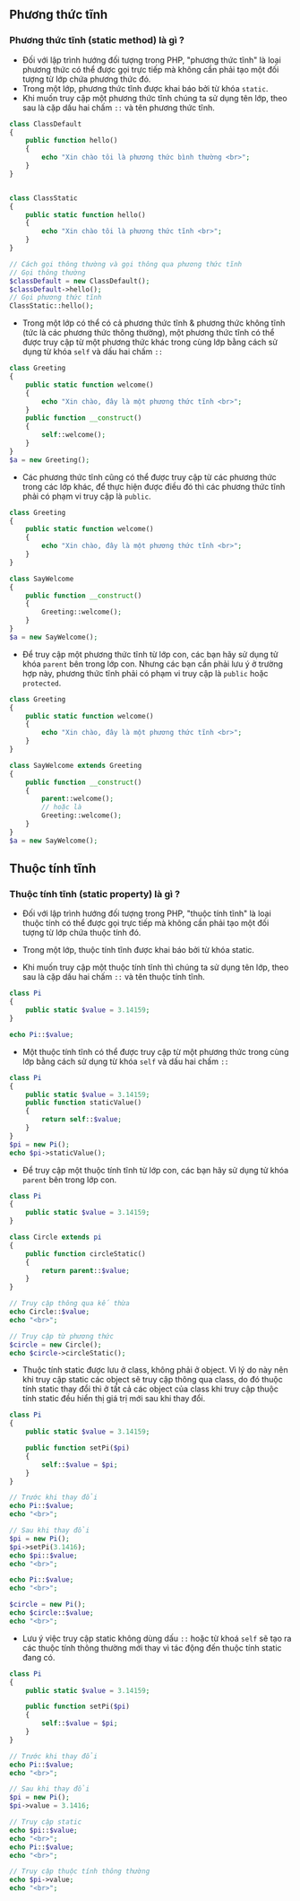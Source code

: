 ## Phương thức tĩnh

### Phương thức tĩnh (static method) là gì ?

- Đối với lập trình hướng đối tượng trong PHP, "phương thức tĩnh" là loại phương thức có thể được gọi trực tiếp mà không cần phải tạo một đối tượng từ lớp chứa phương thức đó.
- Trong một lớp, phương thức tĩnh được khai báo bởi từ khóa `static`.
- Khi muốn truy cập một phương thức tĩnh chúng ta sử dụng tên lớp, theo sau là cặp dấu hai chấm `::` và tên phương thức tĩnh.

```php
class ClassDefault
{
    public function hello()
    {
        echo "Xin chào tôi là phương thức bình thường <br>";
    }
}


class ClassStatic
{
    public static function hello()
    {
        echo "Xin chào tôi là phương thức tĩnh <br>";
    }
}

// Cách gọi thông thường và gọi thông qua phương thức tĩnh
// Gọi thông thường
$classDefault = new ClassDefault();
$classDefault->hello();
// Gọi phương thức tĩnh
ClassStatic::hello();
```

- Trong một lớp có thể có cả phương thức tĩnh & phương thức không tĩnh (tức là các phương thức thông thường), một phương thức tĩnh có thể được truy cập từ một phương thức khác trong cùng lớp bằng cách sử dụng từ khóa `self` và dấu hai chấm `::`

```php
class Greeting
{
    public static function welcome()
    {
        echo "Xin chào, đây là một phương thức tĩnh <br>";
    }
    public function __construct()
    {
        self::welcome();
    }
}
$a = new Greeting();
```

- Các phương thức tĩnh cũng có thể được truy cập từ các phương thức trong các lớp khác, để thực hiện được điều đó thì các phương thức tĩnh phải có phạm vi truy cập là `public`.

```php
class Greeting
{
    public static function welcome()
    {
        echo "Xin chào, đây là một phương thức tĩnh <br>";
    }
}

class SayWelcome
{
    public function __construct()
    {
        Greeting::welcome();
    }
}
$a = new SayWelcome();
```

- Để truy cập một phương thức tĩnh từ lớp con, các bạn hãy sử dụng tử khóa `parent` bên trong lớp con. Nhưng các bạn cần phải lưu ý ở trường hợp này, phương thức tĩnh phải có phạm vi truy cập là `public` hoặc `protected`.

```php
class Greeting
{
    public static function welcome()
    {
        echo "Xin chào, đây là một phương thức tĩnh <br>";
    }
}

class SayWelcome extends Greeting
{
    public function __construct()
    {
        parent::welcome();
        // hoặc là
        Greeting::welcome();
    }
}
$a = new SayWelcome();
```

## Thuộc tính tĩnh

### Thuộc tính tĩnh (static property) là gì ?

- Đối với lập trình hướng đối tượng trong PHP, "thuộc tính tĩnh" là loại thuộc tính có thể được gọi trực tiếp mà không cần phải tạo một đối tượng từ lớp chứa thuộc tính đó.

- Trong một lớp, thuộc tính tĩnh được khai báo bởi từ khóa static.
- Khi muốn truy cập một thuộc tính tĩnh thì chúng ta sử dụng tên lớp, theo sau là cặp dấu hai chấm `::` và tên thuộc tính tĩnh.

```php
class Pi
{
    public static $value = 3.14159;
}

echo Pi::$value;
```

- Một thuộc tính tĩnh có thể được truy cập từ một phương thức trong cùng lớp bằng cách sử dụng từ khóa `self` và dấu hai chấm `::`

```php
class Pi
{
    public static $value = 3.14159;
    public function staticValue()
    {
        return self::$value;
    }
}
$pi = new Pi();
echo $pi->staticValue();
```

- Để truy cập một thuộc tính tĩnh từ lớp con, các bạn hãy sử dụng tử khóa `parent` bên trong lớp con.

```php
class Pi
{
    public static $value = 3.14159;
}

class Circle extends pi
{
    public function circleStatic()
    {
        return parent::$value;
    }
}

// Truy cập thông qua kế thừa
echo Circle::$value;
echo "<br>";

// Truy cập từ phương thức
$circle = new Circle();
echo $circle->circleStatic();
```

- Thuộc tính static được lưu ở class, không phải ở object. Vì lý do này nên khi truy cập static các object sẽ truy cập thông qua class, do đó thuộc tính static thay đổi thì ở tất cả các object của class khi truy cập thuộc tính static đều hiển thị giá trị mới sau khi thay đổi.

```php
class Pi
{
    public static $value = 3.14159;

    public function setPi($pi)
    {
        self::$value = $pi;
    }
}

// Trước khi thay đổi
echo Pi::$value;
echo "<br>";

// Sau khi thay đổi
$pi = new Pi();
$pi->setPi(3.1416);
echo $pi::$value;
echo "<br>";

echo Pi::$value;
echo "<br>";

$circle = new Pi();
echo $circle::$value;
echo "<br>";
```

- Lưu ý việc truy cập static không dùng dấu `::` hoặc từ khoá `self` sẽ tạo ra các thuộc tính thông thường mới thay vì tác động đến thuộc tính static đang có.

```php
class Pi
{
    public static $value = 3.14159;

    public function setPi($pi)
    {
        self::$value = $pi;
    }
}

// Trước khi thay đổi
echo Pi::$value;
echo "<br>";

// Sau khi thay đổi
$pi = new Pi();
$pi->value = 3.1416;

// Truy cập static
echo $pi::$value;
echo "<br>";
echo Pi::$value;
echo "<br>";

// Truy cập thuộc tính thông thường
echo $pi->value;
echo "<br>";
```
